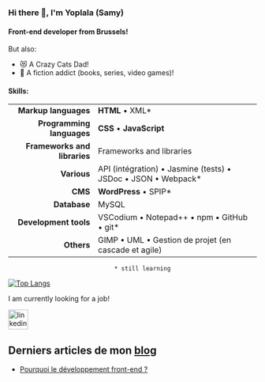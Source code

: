 ### Hi there 👋, I'm Yoplala (Samy)


#### Front-end developer from Brussels!

But also:
- 😻 A Crazy Cats Dad! 
- 🐲 A fiction addict (books, series, video games)!


#### Skills:

| 				| 								|  
| -:				| :- 								| 
| **Markup languages**          | **HTML** • XML* 						| 
| **Programming languages**     | **CSS** • **JavaScript** 					| 
| **Frameworks and libraries**  | Frameworks and libraries 					|
| **Various** 			| API (intégration) • Jasmine (tests) • JSDoc • JSON • Webpack* |
| **CMS**		        | **WordPress** • SPIP*						|
| **Database**	        	| MySQL								|
| **Development tools**    	| VSCodium • Notepad++ • npm • GitHub • git*			|
| **Others**		        | GIMP • UML • Gestion de projet (en cascade et agile)		|
                              	  * still learning

[![Top Langs](https://github-readme-stats.vercel.app/api/top-langs/?username=yoplala)](https://github.com/anuraghazra/github-readme-stats)


I am currently looking for a job!

[<img src='https://cdn.jsdelivr.net/npm/simple-icons@3.0.1/icons/linkedin.svg' alt='linkedin' height='40'>](https://www.linkedin.com/in/samuel-marseille/)



## Derniers articles de mon [blog](https://yoplala.github.io/)
<!-- BLOG-POST-LIST:START -->
- [Pourquoi le développement front-end ?](https://yoplala.github.io//pourquoi/)
<!-- BLOG-POST-LIST:END -->
